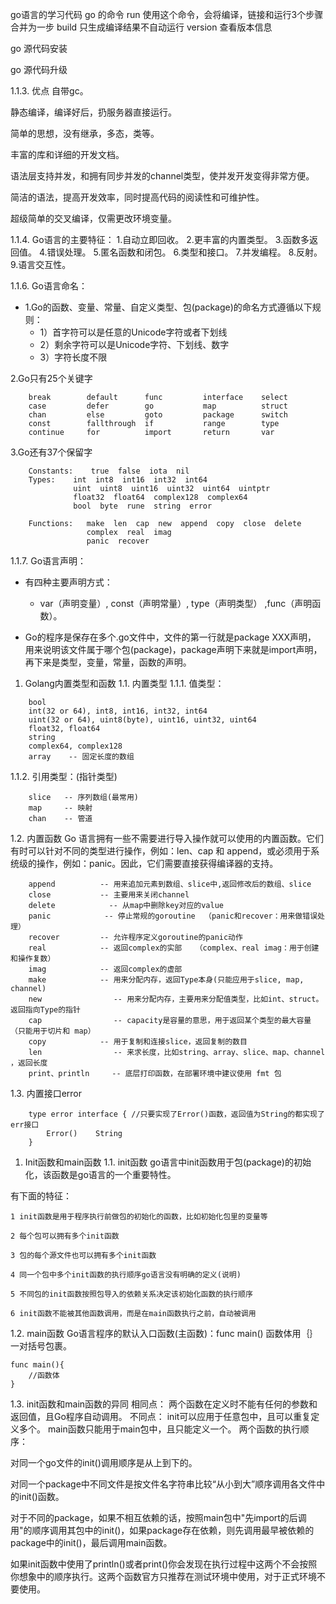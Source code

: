 go语言的学习代码
go 的命令
    run  使用这个命令，会将编译，链接和运行3个步骤合并为一步
    build  只生成编译结果不自动运行
    version 查看版本信息
    
    

go 源代码安装

go 源代码升级



1.1.3. 优点
自带gc。

静态编译，编译好后，扔服务器直接运行。

简单的思想，没有继承，多态，类等。

丰富的库和详细的开发文档。

语法层支持并发，和拥有同步并发的channel类型，使并发开发变得非常方便。

简洁的语法，提高开发效率，同时提高代码的阅读性和可维护性。

超级简单的交叉编译，仅需更改环境变量。

1.1.4. Go语言的主要特征：
    1.自动立即回收。
    2.更丰富的内置类型。
    3.函数多返回值。
    4.错误处理。
    5.匿名函数和闭包。
    6.类型和接口。
    7.并发编程。
    8.反射。
    9.语言交互性。

1.1.6. Go语言命名：
- 1.Go的函数、变量、常量、自定义类型、包(package)的命名方式遵循以下规则：
    - 1）首字符可以是任意的Unicode字符或者下划线
    - 2）剩余字符可以是Unicode字符、下划线、数字
    - 3）字符长度不限

2.Go只有25个关键字
```
    break        default      func         interface    select
    case         defer        go           map          struct
    chan         else         goto         package      switch
    const        fallthrough  if           range        type
    continue     for          import       return       var
```

3.Go还有37个保留字

```
    Constants:    true  false  iota  nil
    Types:    int  int8  int16  int32  int64  
              uint  uint8  uint16  uint32  uint64  uintptr
              float32  float64  complex128  complex64
              bool  byte  rune  string  error

    Functions:   make  len  cap  new  append  copy  close  delete
                 complex  real  imag
                 panic  recover
```

1.1.7. Go语言声明：

- 有四种主要声明方式：
    - var（声明变量）, const（声明常量）, type（声明类型） ,func（声明函数）。

- Go的程序是保存在多个.go文件中，文件的第一行就是package XXX声明，
  用来说明该文件属于哪个包(package)，package声明下来就是import声明，
  再下来是类型，变量，常量，函数的声明。


1. Golang内置类型和函数
1.1. 内置类型
1.1.1. 值类型：
```
    bool
    int(32 or 64), int8, int16, int32, int64
    uint(32 or 64), uint8(byte), uint16, uint32, uint64
    float32, float64
    string
    complex64, complex128
    array    -- 固定长度的数组
```
1.1.2. 引用类型：(指针类型)
```
    slice   -- 序列数组(最常用)
    map     -- 映射
    chan    -- 管道
```

1.2. 内置函数
Go 语言拥有一些不需要进行导入操作就可以使用的内置函数。它们有时可以针对不同的类型进行操作，例如：len、cap 和 append，或必须用于系统级的操作，例如：panic。因此，它们需要直接获得编译器的支持。
```
    append          -- 用来追加元素到数组、slice中,返回修改后的数组、slice
    close           -- 主要用来关闭channel
    delete            -- 从map中删除key对应的value
    panic            -- 停止常规的goroutine  （panic和recover：用来做错误处理）
    recover         -- 允许程序定义goroutine的panic动作
    real            -- 返回complex的实部   （complex、real imag：用于创建和操作复数）
    imag            -- 返回complex的虚部
    make            -- 用来分配内存，返回Type本身(只能应用于slice, map, channel)
    new                -- 用来分配内存，主要用来分配值类型，比如int、struct。返回指向Type的指针
    cap                -- capacity是容量的意思，用于返回某个类型的最大容量（只能用于切片和 map）
    copy            -- 用于复制和连接slice，返回复制的数目
    len                -- 来求长度，比如string、array、slice、map、channel ，返回长度
    print、println     -- 底层打印函数，在部署环境中建议使用 fmt 包
```
1.3. 内置接口error
```
    type error interface { //只要实现了Error()函数，返回值为String的都实现了err接口
        Error()    String
    }
```


1. Init函数和main函数
1.1. init函数
go语言中init函数用于包(package)的初始化，该函数是go语言的一个重要特性。

有下面的特征：

    1 init函数是用于程序执行前做包的初始化的函数，比如初始化包里的变量等

    2 每个包可以拥有多个init函数

    3 包的每个源文件也可以拥有多个init函数

    4 同一个包中多个init函数的执行顺序go语言没有明确的定义(说明)

    5 不同包的init函数按照包导入的依赖关系决定该初始化函数的执行顺序

    6 init函数不能被其他函数调用，而是在main函数执行之前，自动被调用
1.2. main函数
    Go语言程序的默认入口函数(主函数)：func main()
    函数体用｛｝一对括号包裹。

    func main(){
        //函数体
    }
1.3. init函数和main函数的异同
    相同点：
        两个函数在定义时不能有任何的参数和返回值，且Go程序自动调用。
    不同点：
        init可以应用于任意包中，且可以重复定义多个。
        main函数只能用于main包中，且只能定义一个。
两个函数的执行顺序：

对同一个go文件的init()调用顺序是从上到下的。

对同一个package中不同文件是按文件名字符串比较“从小到大”顺序调用各文件中的init()函数。

对于不同的package，如果不相互依赖的话，按照main包中"先import的后调用"的顺序调用其包中的init()，如果package存在依赖，则先调用最早被依赖的package中的init()，最后调用main函数。

如果init函数中使用了println()或者print()你会发现在执行过程中这两个不会按照你想象中的顺序执行。这两个函数官方只推荐在测试环境中使用，对于正式环境不要使用。
    